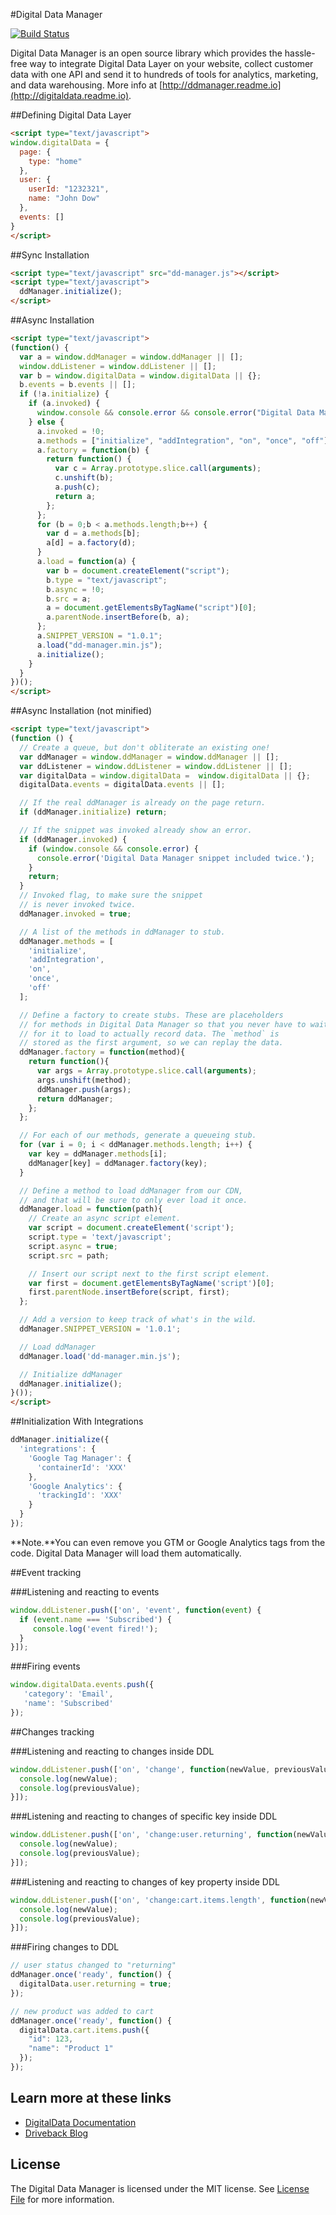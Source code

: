 #Digital Data Manager

[![Build Status](https://travis-ci.org/driveback/digital-data-manager.svg?branch=master)](https://travis-ci.org/driveback/digital-data-manager)

Digital Data Manager is an open source library which provides the hassle-free way to integrate Digital Data Layer on your website, collect customer data with one API and send it to hundreds of tools for analytics, marketing, and data warehousing. More info at [http://ddmanager.readme.io](http://digitaldata.readme.io).

##Defining Digital Data Layer
```html
<script type="text/javascript">
window.digitalData = {
  page: {
    type: "home"
  },
  user: {
    userId: "1232321",
    name: "John Dow"
  },
  events: []
}
</script>
```

##Sync Installation
```html
<script type="text/javascript" src="dd-manager.js"></script>
<script type="text/javascript">
  ddManager.initialize();
</script>
```

##Async Installation
```html
<script type="text/javascript">
(function() {
  var a = window.ddManager = window.ddManager || [];
  window.ddListener = window.ddListener || [];
  var b = window.digitalData = window.digitalData || {};
  b.events = b.events || [];
  if (!a.initialize) {
    if (a.invoked) {
      window.console && console.error && console.error("Digital Data Manager snippet included twice.");
    } else {
      a.invoked = !0;
      a.methods = ["initialize", "addIntegration", "on", "once", "off"];
      a.factory = function(b) {
        return function() {
          var c = Array.prototype.slice.call(arguments);
          c.unshift(b);
          a.push(c);
          return a;
        };
      };
      for (b = 0;b < a.methods.length;b++) {
        var d = a.methods[b];
        a[d] = a.factory(d);
      }
      a.load = function(a) {
        var b = document.createElement("script");
        b.type = "text/javascript";
        b.async = !0;
        b.src = a;
        a = document.getElementsByTagName("script")[0];
        a.parentNode.insertBefore(b, a);
      };
      a.SNIPPET_VERSION = "1.0.1";
      a.load("dd-manager.min.js");
      a.initialize();
    }
  }
})();
</script>
```

##Async Installation (not minified)

```html
<script type="text/javascript">
(function () {
  // Create a queue, but don't obliterate an existing one!
  var ddManager = window.ddManager = window.ddManager || [];
  var ddListener = window.ddListener = window.ddListener || [];
  var digitalData = window.digitalData =  window.digitalData || {};
  digitalData.events = digitalData.events || [];

  // If the real ddManager is already on the page return.
  if (ddManager.initialize) return;

  // If the snippet was invoked already show an error.
  if (ddManager.invoked) {
    if (window.console && console.error) {
      console.error('Digital Data Manager snippet included twice.');
    }
    return;
  }
  // Invoked flag, to make sure the snippet
  // is never invoked twice.
  ddManager.invoked = true;

  // A list of the methods in ddManager to stub.
  ddManager.methods = [
    'initialize',
    'addIntegration',
    'on',
    'once',
    'off'
  ];

  // Define a factory to create stubs. These are placeholders
  // for methods in Digital Data Manager so that you never have to wait
  // for it to load to actually record data. The `method` is
  // stored as the first argument, so we can replay the data.
  ddManager.factory = function(method){
    return function(){
      var args = Array.prototype.slice.call(arguments);
      args.unshift(method);
      ddManager.push(args);
      return ddManager;
    };
  };

  // For each of our methods, generate a queueing stub.
  for (var i = 0; i < ddManager.methods.length; i++) {
    var key = ddManager.methods[i];
    ddManager[key] = ddManager.factory(key);
  }

  // Define a method to load ddManager from our CDN,
  // and that will be sure to only ever load it once.
  ddManager.load = function(path){
    // Create an async script element.
    var script = document.createElement('script');
    script.type = 'text/javascript';
    script.async = true;
    script.src = path;

    // Insert our script next to the first script element.
    var first = document.getElementsByTagName('script')[0];
    first.parentNode.insertBefore(script, first);
  };

  // Add a version to keep track of what's in the wild.
  ddManager.SNIPPET_VERSION = '1.0.1';

  // Load ddManager
  ddManager.load('dd-manager.min.js');

  // Initialize ddManager
  ddManager.initialize();
}());
</script>
```


##Initialization With Integrations
```javascript
ddManager.initialize({
  'integrations': {
    'Google Tag Manager': {
      'containerId': 'XXX'
    },
    'Google Analytics': {
      'trackingId': 'XXX'
    }
  }
});
```

**Note.**You can even remove you GTM or Google Analytics tags from the code. Digital Data Manager will load them automatically.

##Event tracking

###Listening and reacting to events

```javascript
window.ddListener.push(['on', 'event', function(event) {
  if (event.name === 'Subscribed') {
     console.log('event fired!');
  }
}]);
```

###Firing events
```javascript
window.digitalData.events.push({
   'category': 'Email',
   'name': 'Subscribed'
});
```

##Changes tracking

###Listening and reacting to changes inside DDL

```javascript
window.ddListener.push(['on', 'change', function(newValue, previousValue) {
  console.log(newValue);
  console.log(previousValue);
}]);
```

###Listening and reacting to changes of specific key inside DDL

```javascript
window.ddListener.push(['on', 'change:user.returning', function(newValue, previousValue) {
  console.log(newValue);
  console.log(previousValue);
}]);
```

###Listening and reacting to changes of key property inside DDL

```javascript
window.ddListener.push(['on', 'change:cart.items.length', function(newValue, previousValue) {
  console.log(newValue);
  console.log(previousValue);
}]);
```

###Firing changes to DDL

```javascript
// user status changed to "returning"
ddManager.once('ready', function() {
  digitalData.user.returning = true;
});
```

```javascript
// new product was added to cart
ddManager.once('ready', function() {
  digitalData.cart.items.push({
    "id": 123,
    "name": "Product 1"
  });
});
```

## Learn more at these links
- [DigitalData Documentation](https://ddmanager.readme.io)
- [Driveback Blog](http://blog.driveback.ru)

## License

The Digital Data Manager is licensed under the MIT license. See [License File](LICENSE.txt) for more information.
